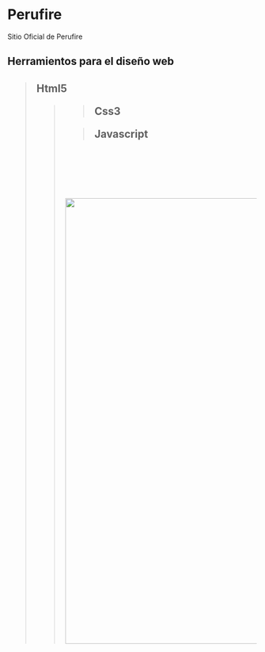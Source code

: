 # Perufire
Sitio Oficial de Perufire

<h2>Herramientos para el diseño web<h2>
<blockquote>Html5<blockquote>
<blockquote>Css3</blockquote>
<blockquote>Javascript</blockquote>
 <br>
 <br>
 <br>

 <p align="center"> <img src="img/perufire.png" width="900"/></p>
